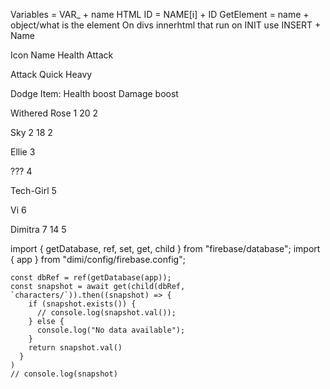 Variables = VAR_ + name
HTML ID = NAME[i] + ID
GetElement = name + object/what is the element
On divs innerhtml that run on INIT use INSERT + Name






Icon
Name
Health
Attack


Attack
Quick
Heavy

Dodge
Item:
    Health boost
    Damage boost


Withered Rose
1
20
2

Sky
2
18
2

Ellie
3

???
4


Tech-Girl
5

Vi
6

Dimitra
7
14
5

<!-- database -->
import { getDatabase, ref, set, get, child } from "firebase/database";
import { app } from "dimi/config/firebase.config";


    const dbRef = ref(getDatabase(app));
    const snapshot = await get(child(dbRef, `characters/`)).then((snapshot) => {
        if (snapshot.exists()) {
          // console.log(snapshot.val());
        } else {
          console.log("No data available");
        }
        return snapshot.val()
      }
    )
    // console.log(snapshot)